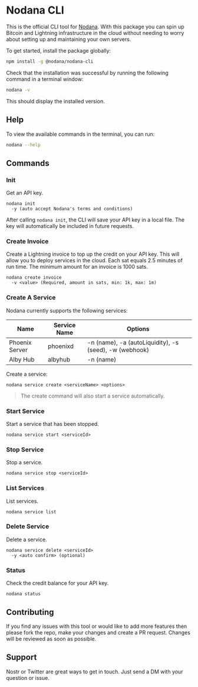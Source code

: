 # Nodana CLI

This is the official CLI tool for [Nodana](https://nodana.io). With this package you can spin up Bitcoin and Lightning infrastructure in the cloud without needing to worry about setting up and maintaining your own servers.

To get started, install the package globally:

```sh
npm install -g @nodana/nodana-cli
```

Check that the installation was successful by running the following command in a terminal window:

```sh
nodana -v
```

This should display the installed version.

## Help

To view the available commands in the terminal, you can run:

```sh
nodana --help
```

## Commands

### Init

Get an API key.

```
nodana init
  -y (auto accept Nodana's terms and conditions)
```

After calling `nodana init`, the CLI will save your API key in a local file. The key will automatically be included in future requests.

### Create Invoice

Create a Lightning invoice to top up the credit on your API key. This will allow you to deploy services in the cloud. Each sat equals 2.5 minutes of run time. The minimum amount for an invoice is 1000 sats.

```
nodana create invoice
  -v <value> (Required, amount in sats, min: 1k, max: 1m)
```

### Create A Service

Nodana currently supports the following services:

| Name           | Service Name | Options                                                |
| -------------- | ------------ | ------------------------------------------------------ |
| Phoenix Server | phoenixd     | -n (name), -a (autoLiquidity), -s (seed), -w (webhook) |
| Alby Hub       | albyhub      | -n (name)                                              |

Create a service:

```
nodana service create <serviceName> <options>
```

> The create command will also start a service automatically.

### Start Service

Start a service that has been stopped.

```
nodana service start <serviceId>
```

### Stop Service

Stop a service.

```
nodana service stop <serviceId>
```

### List Services

List services.

```
nodana service list
```

### Delete Service

Delete a service.

```
nodana service delete <serviceId>
  -y <auto confirm> (optional)
```

### Status

Check the credit balance for your API key.

```
nodana status
```

## Contributing

If you find any issues with this tool or would like to add more features then please fork the repo, make your changes and create a PR request. Changes will be reviewed as soon as possible.

## Support

Nostr or Twitter are great ways to get in touch. Just send a DM with your question or issue.
